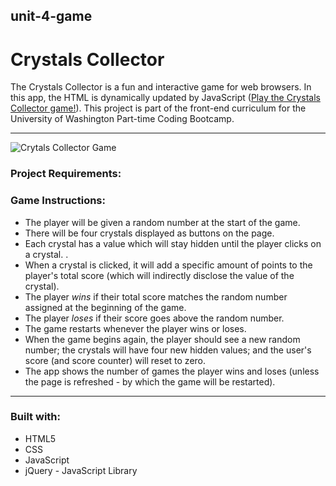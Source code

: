 ## unit-4-game 

# Crystals Collector

The Crystals Collector is a fun and interactive game for web browsers. In this app, the HTML is dynamically updated by JavaScript ([Play the Crystals Collector game!](https://heidijvr.github.io/Crystals-Collector-unit-4-game/)).
This project is part of the front-end curriculum for the University of Washington Part-time Coding Bootcamp. 

-----

<img src="https://heidijvr.github.io/Crystals-collector/assets/images/giphy.screenshot.png" alt="Crytals Collector Game">


### Project Requirements:

### Game Instructions:

  * The player will be given a random number at the start of the game. 
  * There will be four crystals displayed as buttons on the page.
  * Each crystal has a value which will stay hidden until the player clicks on a crystal.  .
  * When a crystal is clicked, it will add a specific amount of points to the player's total score (which will indirectly
    disclose the value of the crystal). 
  * The player *wins* if their total score matches the random number assigned at the beginning of the game.
  * The player *loses* if their score goes above the random number.
  * The game restarts whenever the player wins or loses.
* When the game begins again, the player should see a new random number; the crystals will have four new hidden values; and
  the user's score (and score counter) will reset to zero.
* The app shows the number of games the player wins and loses (unless the page is refreshed - by which the game will be restarted).


-----

### Built with:

* HTML5
* CSS
* JavaScript
* jQuery - JavaScript Library

